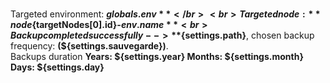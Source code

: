 <br>Targeted environment: **${globals.env}** </br>
<br>Targeted node : **node${targetNodes[0].id}-${env.name}**
<br>Backup completed successfully --> **${settings.path}**, chosen backup frequency: **(${settings.sauvegarde})**.</br>
Backups duration **Years: ${settings.year} Months: ${settings.month} Days: ${settings.day}**
